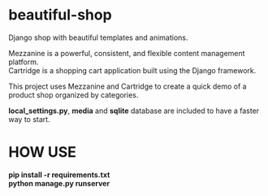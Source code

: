 # beautiful-shop

Django shop with beautiful templates and animations.

Mezzanine is a powerful, consistent, and flexible content management platform.<br>
Cartridge is a shopping cart application built using the Django framework.

This project uses Mezzanine and Cartridge to create a quick demo of a product
shop organized by categories.

**local_settings.py**, **media** and **sqlite** database are included to
have a faster way to start.

# HOW USE <br>
**pip install -r requirements.txt**<br>
**python manage.py runserver**
